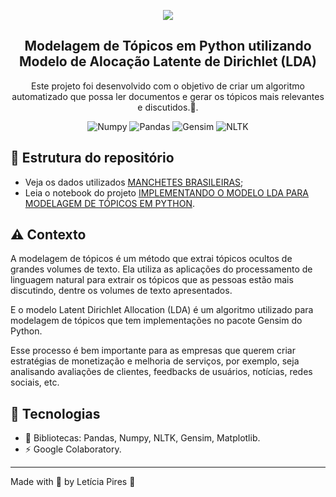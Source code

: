 <p align="center">
  <img src="https://github.com/letpires/nlp_manchetes_brasileiras/blob/main/LDA.png" >
</p>

<h2 align="center">
  Modelagem de Tópicos em Python utilizando Modelo de Alocação Latente de Dirichlet (LDA)
</h2>

<p align="center">
  Este projeto foi desenvolvido com o objetivo de criar um algoritmo automatizado que possa ler documentos e gerar os tópicos mais relevantes e discutidos.📰.</a>
</p>

<p align="center">
    <img alt="Numpy" src="https://img.shields.io/badge/numpy-1.20.0-blue">
    <img alt="Pandas" src="https://img.shields.io/badge/Pandas-1.2.3-yellow">
    <img alt="Gensim" src="https://img.shields.io/badge/gensim-3.8.1-red">
    <img alt="NLTK" src="https://img.shields.io/badge/NLTK-3.6.2-blueviolet">
    

   </a>
</p>

## 📄 Estrutura do repositório

- Veja os dados utilizados [MANCHETES BRASILEIRAS](https://github.com/letpires/nlp_manchetes_brasileiras/blob/main/manchetesBrasildatabase.csv);
- Leia o notebook do projeto [IMPLEMENTANDO O MODELO LDA PARA MODELAGEM DE TÓPICOS EM PYTHON](https://github.com/letpires/nlp_manchetes_brasileiras/blob/main/topic_modelling.ipynb).

## ⚠️ Contexto

A modelagem de tópicos é um método que extrai tópicos ocultos de grandes volumes de texto. Ela utiliza as aplicações do processamento de linguagem natural para extrair os tópicos que as pessoas estão mais discutindo, dentre os volumes de texto apresentados.

E o modelo Latent Dirichlet Allocation (LDA) é um algoritmo utilizado para modelagem de tópicos que tem implementações no pacote Gensim do Python.

Esse processo é bem importante para as empresas que querem criar estratégias de monetização e melhoria de serviços, por exemplo, seja analisando avaliações de clientes, feedbacks de usuários, notícias, redes sociais, etc.



## 🚀 Tecnologias 

- 📄 Bibliotecas: Pandas, Numpy, NLTK, Gensim, Matplotlib.
- ⚡️ Google Colaboratory.



---

Made with 💜 by Letícia Pires :wave: 
